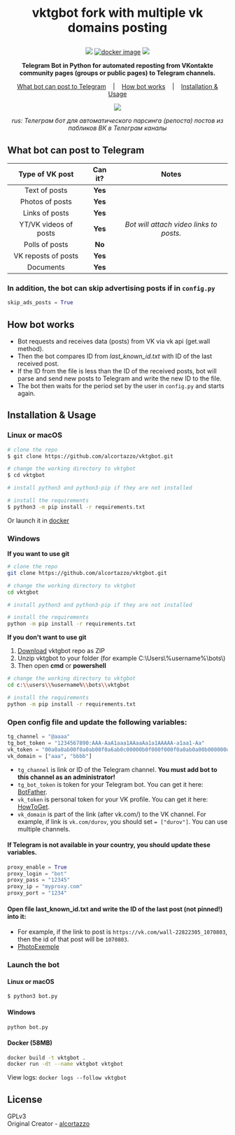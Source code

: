 <h1 id="-p-align-center-vktgbot-v0-8"><p align="center"><b>vktgbot</b> fork with multiple vk domains posting </h1>
<p align=center>
    <a target="_blank" href="https://www.python.org/downloads/" title="Python Version"><img src="https://img.shields.io/badge/python-%3E=_3.6-purple.svg"></a>
    <a target="_blank" href="https://github.com/alcortazzo/vktgbot/releases"><img alt="docker image" src="https://img.shields.io/github/v/release/alcortazzo/vktgbot?include_prereleases"></a>
    <a target="_blank" href="LICENSE" title="License: GPL-3.0"><img src="https://img.shields.io/github/license/alcortazzo/vktgbot.svg?color=red"></a>
</p>    
<p align="center"><b>Telegram Bot in Python for automated reposting from VKontakte community pages (groups or public pages) to Telegram channels.</b></p>

<p align="center">
    <a href="#what-bot-can-post-to-telegram">What bot can post to Telegram</a>
    &nbsp;&nbsp;&nbsp;|&nbsp;&nbsp;&nbsp;
    <a href="#how-bot-works">How bot works</a>
    &nbsp;&nbsp;&nbsp;|&nbsp;&nbsp;&nbsp;
    <a href="#installation--usage">Installation & Usage</a>
</p>
<p align="center">
<a href="https://youtu.be/DyLmaJg0v-w?t=3">
<img src="https://github.com/alcortazzo/vktgbot/blob/master/images/code.png"/>
</a>
</p>
<p align="center"><i>rus: Телеграм бот для автоматического парсинга (репоста) постов из пабликов ВК в Телеграм каналы</i></p>

## What bot can post to Telegram

|    Type of VK post    | Can it? |                  Notes                  |
| :-------------------: | :-----: | :-------------------------------------: |
|     Text of posts     | **Yes** |
|    Photos of posts    | **Yes** |
|    Links of posts     | **Yes** |
| YT/VK videos of posts | **Yes** | _Bot will attach video links to posts._ |
|    Polls of posts     | **No**  |
|  VK reposts of posts  | **Yes** |
|       Documents       | **Yes** |

### In addition, the bot can skip advertising posts if in `config.py`

```python
skip_ads_posts = True
```

## How bot works

-   Bot requests and receives data (posts) from VK via vk api (get.wall method).
-   Then the bot compares ID from _last_known_id.txt_ with ID of the last received post.
-   If the ID from the file is less than the ID of the received posts, bot will parse and send new posts to Telegram and write the new ID to the file.
-   The bot then waits for the period set by the user in `config.py` and starts again.

## Installation & Usage

### Linux or macOS

```bash
# clone the repo
$ git clone https://github.com/alcortazzo/vktgbot.git

# change the working directory to vktgbot
$ cd vktgbot

# install python3 and python3-pip if they are not installed

# install the requirements
$ python3 -m pip install -r requirements.txt
```

Or launch it in [docker](#docker-58mb)

### Windows

**If you want to use git**

```bash
# clone the repo
git clone https://github.com/alcortazzo/vktgbot.git

# change the working directory to vktgbot
cd vktgbot

# install python3 and python3-pip if they are not installed

# install the requirements
python -m pip install -r requirements.txt
```

**If you don't want to use git**

1. [Download](https://github.com/alcortazzo/vktgbot/archive/master.zip) vktgbot repo as ZIP
2. Unzip vktgbot to your folder (for example C:\\Users\\%username%\\bots\\)
3. Then open **cmd** or **powershell**

```bash
# change the working directory to vktgbot
cd c:\\users\\%username%\\bots\\vktgbot

# install the requirements
python -m pip install -r requirements.txt
```

### Open **config** file and update the following variables:

```python
tg_channel = "@aaaa"
tg_bot_token = "1234567890:AAA-AaA1aaa1AAaaAa1a1AAAAA-a1aa1-Aa"
vk_token = "00a0a0ab00f0a0ab00f0a6ab0c00000b0f000f000f0a0ab0a00b000000dd00000000de0"
vk_domain = ["aaa", "bbbb"]
```

-   `tg_channel` is link or ID of the Telegram channel. **You must add bot to this channel as an administrator!**
-   `tg_bot_token` is token for your Telegram bot. You can get it here: [BotFather](https://t.me/BotFather).
-   `vk_token` is personal token for your VK profile. You can get it here: [HowToGet](https://github.com/alcortazzo/vktgbot/wiki/How-to-get-personal-access-token).
-   `vk_domain` is part of the link (after vk.com/) to the VK channel. For example, if link is `vk.com/durov`, you should set `= ["durov"]`. You can use multiple channels.

#### If Telegram is not available in your country, you should update these variables.

```python
proxy_enable = True
proxy_login = "bot"
proxy_pass = "12345"
proxy_ip = "myproxy.com"
proxy_port = "1234"
```

#### Open file **last_known_id.txt** and write the ID of the last post (not pinned!) into it:

-   For example, if the link to post is `https://vk.com/wall-22822305_1070803`, then the id of that post will be `1070803`.
-   [PhotoExemple](https://i.imgur.com/eWpso0C.png)

### Launch the bot

#### Linux or macOS

```bash
$ python3 bot.py
```

#### Windows

```bash
python bot.py
```

#### Docker (58MB)

```bash
docker build -t vktgbot .
docker run -dt --name vktgbot vktgbot
```

View logs: `docker logs --follow vktgbot`

## License

GPLv3<br/>
Original Creator - [alcortazzo](https://github.com/alcortazzo)
